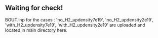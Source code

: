 

Waiting for check!
-----------------

BOUT.inp for the cases : 'no_H2_updensity7e19', 'no_H2_updensity2e19', 'with_H2_updensity7e19', 'with_H2_updensity2e19' are uploaded and located in main directory here.


